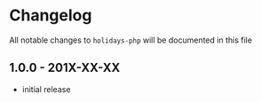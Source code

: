 # Changelog

All notable changes to `holidays-php` will be documented in this file

## 1.0.0 - 201X-XX-XX

- initial release
